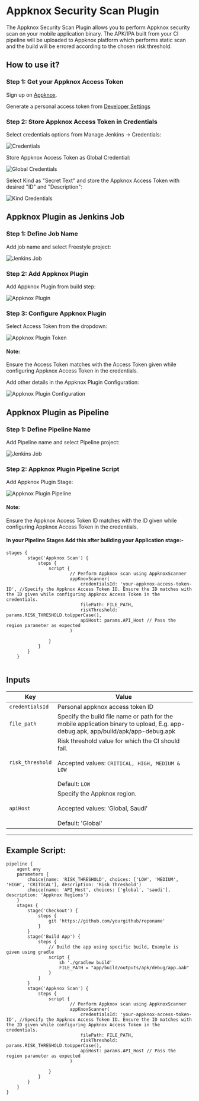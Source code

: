 # Appknox Security Scan Plugin

The Appknox Security Scan Plugin allows you to perform Appknox security scan on your mobile application binary. The APK/IPA built from your CI pipeline will be uploaded to Appknox platform which performs static scan and the build will be errored according to the chosen risk threshold.

## How to use it?

### Step 1: Get your Appknox Access Token

Sign up on [Appknox](https://appknox.com).

Generate a personal access token from <a href="https://secure.appknox.com/settings/developersettings" target="_blank">Developer Settings</a>

### Step 2: Store Appknox Access Token in Credentials

Select credentials options from Manage Jenkins -> Credentials:

![Credentials](https://github.com/appknox/appknox-jenkins-plugin/blob/main/images/jenkins1.png)

Store Appknox Access Token as Global Credential:

![Global Credentials](https://github.com/appknox/appknox-jenkins-plugin/blob/main/images/jenkins2.png)

Select Kind as "Secret Text" and store the Appknox Access Token with desired "ID" and "Description":

![Kind Credentials](https://github.com/appknox/appknox-jenkins-plugin/blob/main/images/jenkins4.png)

## Appknox Plugin as Jenkins Job

### Step 1: Define Job Name

Add job name and select Freestyle project:

![Jenkins Job](https://github.com/appknox/appknox-jenkins-plugin/blob/main/images/jenkins5.png)

### Step 2: Add Appknox Plugin

Add Appknox Plugin from build step:

![Appknox Plugin](https://github.com/appknox/appknox-jenkins-plugin/blob/main/images/jenkins6.png)

### Step 3: Configure Appknox Plugin

Select Access Token from the dropdown:

![Appknox Plugin Token](https://github.com/appknox/appknox-jenkins-plugin/blob/main/images/jenkins10.png)

#### Note:

Ensure the Access Token matches with the Access Token given while configuring Appknox Access Token in the credentials.

Add other details in the Appknox Plugin Configuration:

![Appknox Plugin Configuration](https://github.com/appknox/appknox-jenkins-plugin/blob/main/images/jenkins7.png)


## Appknox Plugin as Pipeline

### Step 1: Define Pipeline Name

Add Pipeline name and select Pipeline project:

![Jenkins Job](https://github.com/appknox/appknox-jenkins-plugin/blob/main/images/jenkins8.png)

### Step 2: Appknox Plugin Pipeline Script

Add Appknox Plugin Stage:

![Appknox Plugin Pipeline](https://github.com/appknox/appknox-jenkins-plugin/blob/main/images/jenkins9.png)

#### Note:

Ensure the Appknox Access Token ID matches with the ID given while configuring Appknox Access Token in the credentials.

#### In your Pipeline Stages Add this after building your Application stage:-

```
stages {
        stage('Appknox Scan') {
            steps {
                script {
                        // Perform Appknox scan using AppknoxScanner
                        appKnoxScanner(
                            credentialsId: 'your-appknox-access-token-ID', //Specify the Appknox Access Token ID. Ensure the ID matches with the ID given while configuring Appknox Access Token in the credentials.
                            filePath: FILE_PATH,
                            riskThreshold: params.RISK_THRESHOLD.toUpperCase(),
                            apiHost: params.API_Host // Pass the region parameter as expected
                        )
                    
                }
            }
        }
    }
    
```

## Inputs

| Key              | Value                        |
|------------------|------------------------------|
| `credentialsId`  | Personal appknox access token ID |
| `file_path`      | Specify the build file name or path for the mobile application binary to upload, E.g. app-debug.apk, app/build/apk/app-debug.apk |
| `risk_threshold` | Risk threshold value for which the CI should fail. <br><br>Accepted values: `CRITICAL, HIGH, MEDIUM & LOW` <br><br>Default: `LOW` |
| `apiHost`        | Specify the Appknox region. <br><br>Accepted values: 'Global, Saudi' <br><br>Default: 'Global' |

---

## Example Script:
```
pipeline {
    agent any
    parameters {
        choice(name: 'RISK_THRESHOLD', choices: ['LOW', 'MEDIUM', 'HIGH', 'CRITICAL'], description: 'Risk Threshold')
        choice(name: 'API_Host', choices: ['global', 'saudi'], description: 'Appknox Regions')
    }
    stages {
        stage('Checkout') {
            steps {
                git 'https://github.com/yourgithub/reponame'
            }
        }
        stage('Build App') {
            steps {
                // Build the app using specific build, Example is given using gradle
                script {
                    sh './gradlew build'
                    FILE_PATH = "app/build/outputs/apk/debug/app.aab"
                }
            }
        }
        stage('Appknox Scan') {
            steps {
                script {
                        // Perform Appknox scan using AppknoxScanner
                        appKnoxScanner(
                            credentialsId: 'your-appknox-access-token-ID', //Specify the Appknox Access Token ID. Ensure the ID matches with the ID given while configuring Appknox Access Token in the credentials.
                            filePath: FILE_PATH,
                            riskThreshold: params.RISK_THRESHOLD.toUpperCase(),
                            apiHost: params.API_Host // Pass the region parameter as expected
                        )
                    
                }
            }
        }
    }
}

```